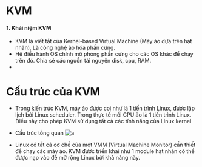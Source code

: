 # KVM

#### 1. Khái niệm KVM

- KVM là viết tắt của Kernel-based Virtual Machine (Máy ảo dựa trên hạt nhân). Là công nghệ ảo hóa phần cứng.
- Hệ điều hành OS chính mô phỏng phần cứng cho các OS khác để chạy trên đó. Chia sẻ các nguồn tài nguyên disk, cpu, RAM.
- 

# Cấu trúc của KVM 
- Trong kiến trúc KVM, máy ảo được coi như là 1 tiến trình Linux, được lập lịch bởi Linux scheduler. Trong thực tế mỗi CPU ảo là 1 tiến trình Linux. Điều này cho phép KVM sử dụng tất cả các tính năng của Linux kernel
- Cấu trúc tổng quan 
![a](https://prnt.sc/uOiLSZT47tiE)

- Linux có tất cả cơ chế của một VMM (Virtual Machine Monitor) cần thiết để chạy các máy ảo. KVM được triển khai như 1 module hạt nhân có thể được nạp vào để mở rộng Linux bởi khả năng này.
